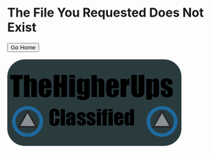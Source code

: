 <!DOCTYPE HTML>
<html>
 <body>
<h1>The File You Requested Does Not Exist</h1>
<button src="http://cdn.thehigherups.org" style="font-size:20">Go Home</button>
<br>
<br>
<img src="logo.png">
  </body>
  </html>
